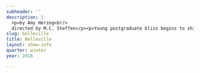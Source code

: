 ```yaml
---
subheader: ''
description: |-
  <p>by Amy Herzog<br/>
  directed by M.C. Steffen</p><p>Young postgraduate bliss begins to shift into darker territory for newlyweds Abby and Zack, who are living as expats in the Belleville neighborhood of Paris. Zack’s days are nobly spent working to fight pediatric AIDS, but when Abby discovers him home alone one afternoon by surprise, lies that have been keeping the couple afloat begin to be revealed. Belleville morphs from a dark comedy about a dysfunctional relationship to a Hitchcockian thriller where “till death do you part” may be terrifyingly true.</p><p> </p><p><strong>Brandon Callender</strong> (Alioune) is a fourth-year in the College majoring in Computer Science. His UT credits include <em>Twelfth Night </em>(Antonio), <em>Love's Labour's Lost </em>(Berowne), <em>Selections from Angels in America</em> (Joe), <em>Henry V </em>(Chorus), and <em>Hedda Gabler </em>(Brack). Brandon is a member of University Theater's Committee.</p><p><strong>Leilani Douglas</strong> (Amina) is a third-year in the College majoring in Public Policy Studies with a minor in HIPS. Amina will be her second main stage role with UT and she could not be more excited to be a part of this cast. Previously, Leilani has danced as a member of the ensemble in <em>Cabaret</em>, assistant choreographed for <em>Urinetown</em>, and both danced and choreographed for UChicago Maya's most recent showcase <em>Kaleidoscope</em>. Profitez de notre spectacle!</p><p><strong>Jackson Ruzzo </strong>(Zack) is a third-year in the College majoring in Philosophy and TAPS. Previous UT credits include <em>Variations on the Death of Trotsky </em>(Director), <em>Rumors </em>(Lenny), <em>Amadeus </em>(Mozart), <em>Sleuth</em> (Milo). Jackson is also a member of TAPS Student Staff, serving as the Front of House Manager for South Campus.</p><p><strong>Kathryn Vandervalk </strong>(Abby) is a fourth-year getting a joint BA and MA in English and Creative Writing. Previously, she has acted with UT, the Classical Entertainment Society, Theater[24] and Le Vorris and Vox Circus on campus. Most recently, she directed Euripides’ <em>Medea</em> for the Classical Entertainment Society.</p> <p> </p><p><strong>M.C. Steffen</strong> (Director) is a third-year TAPS major. He has previously directed <em>Sleuth and Smitten</em> for UT, and <em>An Apology for the Course and Outcome of Certain Events Delivered by Doctor John Faustus on This His Final Evening </em>for the Classical Entertainment Society. He has also worked with UT as an actor (<em>The House of Yes, croMagnum, reWILDing Genius</em>) and Dramaturg (<em>Urinetown</em>).</p><p><strong>Claire Haupt </strong>(Production Manager) is a third-year Theater and Performance Studies major with a focus in production management. Claire has production managed several UT shows and has interned at Steppenwolf Theater Company. She would like to thank her family, Dram Tam, and her roommates for their never ending love and support.</p><p><strong>Sarah Stark </strong>(Stage Manager) is a second-year TAPS major in the College. Previously, she has stage managed <em>Urinetown </em>and <em>Selections from Rabbit Hole</em>; ASM’d <em>This Is How It Goes</em>; and worked as a props assistant and stagehand on several other shows. She has also worked with the Chicago Dramatists and is excited to work on several independent projects this spring. Thanks to Maggie Strahan for stepping on as the ASM, Laura Ashlock for her guidance, and Claire Haupt for being the other half of the Dream Team.</p><p><strong>Samantha Finley </strong>(Dramaturg) is a fourth-year English major. Previous UT credits include <em>Sleuth</em> (Assistant Director) and <em>Rumors </em>(Assistant Set Designer).</p><p><strong>Noah Baskes</strong> (Lighting Designer) is a student in the College.</p><p><strong>Jacob Mulcahy</strong> (Scenic Designer) is a fifth-year in the College majoring in Mathematics. Previous UT credits include <em>This Is Our Youth </em>(Assistant Scenic Design), <em>The Merchant of Venice </em>(Assistant Scenic Design), <em>Hedda Gabler </em>(Assistant Scenic Design), <em>Godspell </em>(Master Carpenter), <em>Sleuth </em>(Master Carpenter), <em>Endgame </em>(Scenic Design), <em>Cowboy Mouth </em>(Scenic Design), <em>The Effects of Gamma Rays on Man-in-the-Moon Marigolds </em>(Master Carpenter), and <em>Urinetown </em>(Scenic Design). This is likely his last show with University Theater.</p><p><strong>Victoria Grose </strong>(Costume Designer) is a student in the College.</p><p><strong>Sarah Kim</strong> (Props Designer) is a student in the College.</p><p><strong>Alex Hale </strong>(Sound Designer) is a third-year in the College majoring in Anthropology and Philosophy. Previous credits include <em>Urinetown</em> (Sound Designer), CES's <em>Iron Bridal Feast </em>(Sound Designer), <em>As You Like It </em>(Assistant Sound Designer) and <em>Sleuth </em>(Assistant Sound Designer/Board Op).</p><p><strong>Ramon Valladarez</strong> (Master Electrician) is a third-year majoring in Political Science. He also works in the Performance Hall.</p><p><strong>Alex Morales</strong> (Master Carpenter) is a student in the College.</p><p><strong>Tempest Wisdom</strong> (Asst. Director) is a second-year TAPS major. This is her first foray into the world of directing. Tempest is a member of U of C Commedia, both as a member of the ensemble and serving as Outreach Coordinator.</p> <p><strong>Bennett Foley </strong>(Asst. Production Manager) is a second-year in the College majoring in Computer Science. Previous Mainstage show credits include <em>Suburbia</em> (Light Board Op), <em>Love's Labour's Lost </em>(SM), <em>Fifth Planet </em>(ASM) and <em>Macbeth </em>(Light Board Op).</p><p><strong>Lukas Gondek </strong>(Asst. Production Manager) is a first-year in the College majoring in Economics and Cinema and Media Studies. He has been involved with the UT ever since his first quarter as an actor in the Weekend of Workshops and is now discovering the beauty of theatre from behind the stage.</p><p><strong>Maggie Strahan </strong>(Asst. Stage Manager) is a second-year in the college majoring in TAPS. Previous UT credits include <em>Urinetown </em>(Hope), <em>Love's Labour's Lost</em> (Jaquenetta) and <em>Amadeus </em>(Teresa). This is Maggie's first non-acting credit.</p><p><strong>Alison Causey</strong> (Asst. Costume Designer) is a student in the College.</p><p><strong>Savannah Smith </strong>(Asst. Props Master) is a third-year in the College, double majoring in Classical Studies and English Language and Literature. Previously, she has worked on six University Theater Productions: <em>Rumors </em>(Production Manager), <em>Fifth Planet </em>(PM), <em>Macbeth </em>(PM), <em>Much Ado About Nothing </em>(APM), <em>Godspell </em>(APM), and <em>As You Like It</em> (Assistant Costumes).</p><p><strong>Alex Jarman</strong> (Asst. Props Designer) is a student in the College.</p><p><strong>Christian Nicholas Castro Romero</strong> (Asst. Sound Designer) is a second-year, Psychology and TAPS major. He is the Asst. Sound Designer for <em>Belleville. </em>High school credits include <em>Little Shop of Horrors, Antigone, Guys &amp; Dolls,</em> and <em>Our Town. </em>He served as Stage Mgr., Light and Sound Board Op, Stage Hand and actor (<em>Nicely-Nicely Johnson</em>). UT and other on campus theatrical group credits include <em>Macbeth</em> (Sound Asst.), <em>Cowboy Mouth </em>(Sound Asst.), CES's <em>Frankenstein </em>(Sound Designer), Logan's Puppet Festival: <em>The Temp</em> (Light Asst.), Dean's Men's <em>Love's Labour's Lost </em>(Light Asst. &amp; Asst. Stage Mgr.), Commedia’s <em>Freudzen</em> (Sound Designer), CES's <em>Haunted House </em>(Scenic Designer), <em>The Effect of Gamma Rays on Man-in-the-Moon Marigolds </em>(Asst. Props), <em>Urinetown </em>(Sound Asst.), Maroon TV’s <em>Singularity</em> (Props Designer), Weekend of Workshops: <em>Almondseed/Almondella</em> (Director and Playwright), <em>Hamlet </em>(Asst. Set), and <em>The Girls Show </em>(Performer).</p> <p><strong>Alex Hearn </strong>(Committee Liaison) is a third-year in the College studying Public Policy and TAPS. Previously, he appeared in <em>Urinetown </em>(Officer Lockstock) and <em>Suburbia </em>(Jeff). Alex is on UT Committee and serves as Secretary.</p>
slug: belleville
title: Belleville
layout: show-info
quarter: winter
year: 2016

---
```

